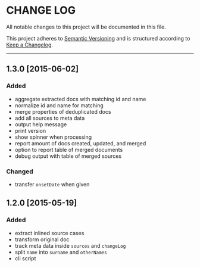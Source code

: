 CHANGE LOG
==========

All notable changes to this project will be documented in this file.

This project adheres to [Semantic Versioning](http://semver.org/) and is
structured according to [Keep a Changelog](http://http://keepachangelog.com).

---

## 1.3.0 [2015-06-02]
### Added
- aggregate extracted docs with matching id and name
- normalize id and name for matching
- merge properties of deduplicated docs
- add all sources to meta data
- output help message
- print version
- show spinner when processing
- report amount of docs created, updated, and merged
- option to report table of merged documents
- debug output with table of merged sources

### Changed
- transfer `onsetDate` when given

## 1.2.0 [2015-05-19]
### Added
- extract inlined source cases
- transform original doc
- track meta data inside `sources` and `changeLog`
- split `name` into `surname` and `otherNames`
- cli script
